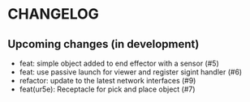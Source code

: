 # CHANGELOG

## Upcoming changes (in development)

- feat: simple object added to end effector with a sensor (#5)
- feat: use passive launch for viewer and register sigint handler (#6)
- refactor: update to the latest network interfaces (#9)
- feat(ur5e): Receptacle for pick and place object (#7)
